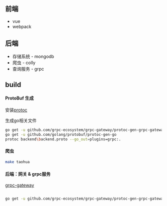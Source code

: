 ## 前端
- vue
- webpack

## 后端
- 存储系统 - mongodb
- 爬虫 - colly
- 查询服务 - grpc

## build
####  ProtoBuf 生成
安装[protoc](https://github.com/protocolbuffers/protobuf/releases)

生成go相关文件
```bash
go get -u github.com/grpc-ecosystem/grpc-gateway/protoc-gen-grpc-gateway
go get -u github.com/golang/protobuf/protoc-gen-go
protoc backend\backend.proto --go_out=plugins=grpc:.
```

#### 爬虫
``` bash
make taohua
```

#### 后端：网关 & grpc服务
[grpc-gateway](https://github.com/grpc-ecosystem/grpc-gateway)
```bash

go get -u github.com/grpc-ecosystem/grpc-gateway/protoc-gen-grpc-gateway
```

